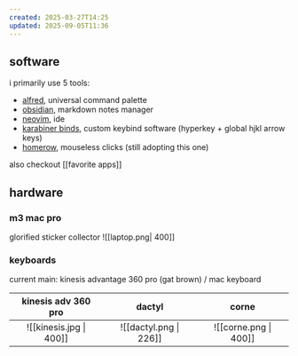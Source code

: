 ```yaml
---
created: 2025-03-27T14:25
updated: 2025-09-05T11:36
---
```

## software
i primarily use 5 tools:
- [alfred](https://www.alfredapp.com/), universal command palette
- [obsidian](https://obsidian.md/), markdown notes manager
- [neovim](https://github.com/neovim/neovim), ide
- [karabiner binds](https://karabiner-elements.pqrs.org/), custom keybind software (hyperkey + global hjkl arrow keys)
- [homerow](https://www.homerow.app/), mouseless clicks (still adopting this one)

also checkout [[favorite apps]]

## hardware
### m3 mac pro
glorified sticker collector
![[laptop.png| 400]]
### keyboards
current main: kinesis advantage 360 pro (gat brown) / mac keyboard

|   kinesis adv 360 pro   |         dactyl         |         corne         |
| :---------------------: | :--------------------: | :-------------------: |
| ![[kinesis.jpg \| 400]] | ![[dactyl.png \| 226]] | ![[corne.png \| 400]] |
